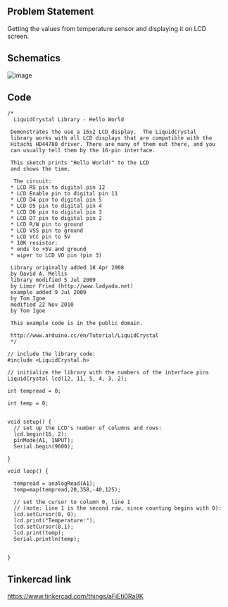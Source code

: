 ## Problem Statement

Getting the values from temperature sensor and displaying it on LCD screen.

## Schematics

![image](https://user-images.githubusercontent.com/85028192/125417311-a4acbca6-5186-4b8a-afa4-30475f69d717.png)

## Code

```
/*
  LiquidCrystal Library - Hello World

 Demonstrates the use a 16x2 LCD display.  The LiquidCrystal
 library works with all LCD displays that are compatible with the
 Hitachi HD44780 driver. There are many of them out there, and you
 can usually tell them by the 16-pin interface.

 This sketch prints "Hello World!" to the LCD
 and shows the time.

  The circuit:
 * LCD RS pin to digital pin 12
 * LCD Enable pin to digital pin 11
 * LCD D4 pin to digital pin 5
 * LCD D5 pin to digital pin 4
 * LCD D6 pin to digital pin 3
 * LCD D7 pin to digital pin 2
 * LCD R/W pin to ground
 * LCD VSS pin to ground
 * LCD VCC pin to 5V
 * 10K resistor:
 * ends to +5V and ground
 * wiper to LCD VO pin (pin 3)

 Library originally added 18 Apr 2008
 by David A. Mellis
 library modified 5 Jul 2009
 by Limor Fried (http://www.ladyada.net)
 example added 9 Jul 2009
 by Tom Igoe
 modified 22 Nov 2010
 by Tom Igoe

 This example code is in the public domain.

 http://www.arduino.cc/en/Tutorial/LiquidCrystal
 */

// include the library code:
#include <LiquidCrystal.h>

// initialize the library with the numbers of the interface pins
LiquidCrystal lcd(12, 11, 5, 4, 3, 2);

int tempread = 0;

int temp = 0;


void setup() {
  // set up the LCD's number of columns and rows:
  lcd.begin(16, 2);
  pinMode(A1, INPUT);
  Serial.begin(9600);
  
}

void loop() {
  
  tempread = analogRead(A1);
  temp=map(tempread,20,358,-40,125);
  
  // set the cursor to column 0, line 1
  // (note: line 1 is the second row, since counting begins with 0):
  lcd.setCursor(0, 0);
  lcd.print("Temperature:");
  lcd.setCursor(0,1);
  lcd.print(temp);
  Serial.println(temp);
  
  
}
```

## Tinkercad link

https://www.tinkercad.com/things/aFiEti0Ra9K
